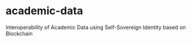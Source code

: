 # academic-data
Interoperability of Academic Data using Self-Sovereign Identity based on Blockchain
